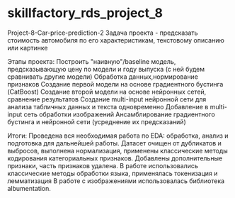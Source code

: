 # skillfactory_rds_project_8
Project-8-Car-price-prediction-2
Задача проекта - предсказать стоимость автомобиля по его характеристикам, текстовому описанию или картинке

Этапы проекта: Построить "наивную"/baseline модель, предсказывающую цену по модели и году выпуска (с ней будем сравнивать другие модели) Обработка данных,нормирование признаков Создание первой модели на основе градиентного бустинга (CatBoost) Создание второй модели на основе нейронных сетей, сравнение результатов Создание multi-input нейронной сети для анализа табличных данных и текста одновременно Добавление в multi-input сеть обработки изображений Ансамблирование градиентного бустинга и нейронной сети (усреднение их предсказаний)

Итоги: Проведена вся необходимая работа по EDA: обработка, анализ и подготовка для дальнейшей работы. Датасет очищен от дубликатов и выбросов, выполнена нормализация, применены классические методы кодирования категориальных признаков. Добавлены дополнительные признаки, часть признаков удалена. В работе использовались классические методы обработки языка, применялась токенизация и лемматизация В работе с изображениями использовалась библиотека albumentation. 
